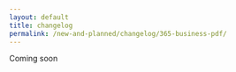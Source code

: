 ```yaml
---
layout: default
title: changelog
permalink: /new-and-planned/changelog/365-business-pdf/
---
```


Coming soon
